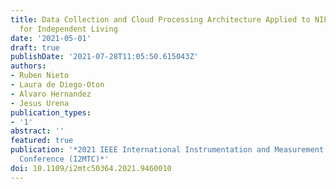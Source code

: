 ```yaml
---
title: Data Collection and Cloud Processing Architecture Applied to NILM Techniques
  for Independent Living
date: '2021-05-01'
draft: true
publishDate: '2021-07-28T11:05:50.615043Z'
authors:
- Ruben Nieto
- Laura de Diego-Oton
- Alvaro Hernandez
- Jesus Urena
publication_types:
- '1'
abstract: ''
featured: true
publication: '*2021 IEEE International Instrumentation and Measurement Technology
  Conference (I2MTC)*'
doi: 10.1109/i2mtc50364.2021.9460010
---
```


